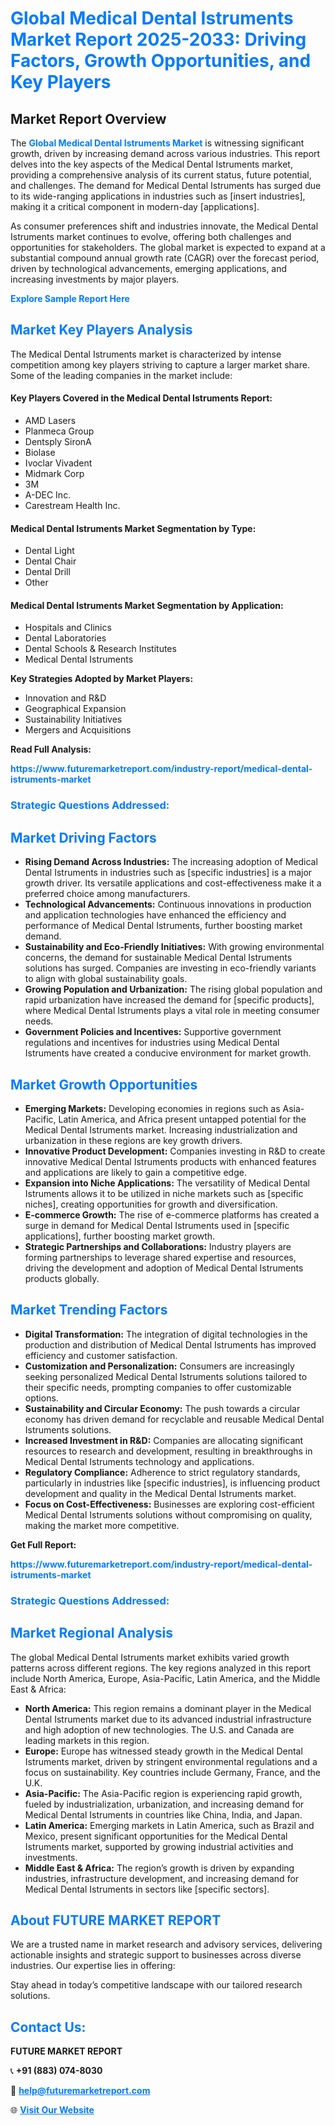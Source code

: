 <h1 style="color: #007BFF;">Global Medical Dental Istruments Market Report 2025-2033: Driving Factors, Growth Opportunities, and Key Players</h1>

<section id="overview">
<h2>Market Report Overview</h2>
<p>The <a href="https://www.futuremarketreport.com/industry-report/medical-dental-istruments-market" style="color: #007BFF; text-decoration: none;"><strong>Global Medical Dental Istruments Market</strong></a> is witnessing significant growth, driven by increasing demand across various industries. This report delves into the key aspects of the Medical Dental Istruments market, providing a comprehensive analysis of its current status, future potential, and challenges. The demand for Medical Dental Istruments has surged due to its wide-ranging applications in industries such as [insert industries], making it a critical component in modern-day [applications].</p>
<p>As consumer preferences shift and industries innovate, the Medical Dental Istruments market continues to evolve, offering both challenges and opportunities for stakeholders. The global market is expected to expand at a substantial compound annual growth rate (CAGR) over the forecast period, driven by technological advancements, emerging applications, and increasing investments by major players.</p>
</section>

<section id="overview">
<p><a href="https://www.futuremarketreport.com/request-sample/reportId=123611" style="color: #007BFF; text-decoration: none;"><strong>Explore Sample Report Here</strong></a></p>
</section>

<section id="key-players">
<h2 style="color: #007BFF;">Market Key Players Analysis</h2>
<p>The Medical Dental Istruments market is characterized by intense competition among key players striving to capture a larger market share. Some of the leading companies in the market include:</p>
<h4>Key Players Covered in the Medical Dental Istruments Report:</h4>
<ul><li>AMD Lasers</li><li>Planmeca Group</li><li>Dentsply SironA</li><li>Biolase</li><li>Ivoclar Vivadent</li><li>Midmark Corp</li><li>3M</li><li>A-DEC Inc.</li><li>Carestream Health Inc.</li></ul>
<h4>Medical Dental Istruments Market Segmentation by Type:</h4>
<ul><li>Dental Light</li><li>Dental Chair</li><li>Dental Drill</li><li>Other</li></ul>

<h4>Medical Dental Istruments Market Segmentation by Application:</h4>
<ul><li>Hospitals and Clinics</li><li>Dental Laboratories</li><li>Dental Schools &amp; Research Institutes</li><li>Medical Dental Istruments</li></ul>
<p><strong>Key Strategies Adopted by Market Players:</strong></p>
<ul>
<li>Innovation and R&D</li>
<li>Geographical Expansion</li>
<li>Sustainability Initiatives</li>
<li>Mergers and Acquisitions</li>
</ul>
</section>

<section>
<p><strong>Read Full Analysis: </strong></p><a href="https://www.futuremarketreport.com/industry-report/medical-dental-istruments-market" style="color: #007BFF; text-decoration: none;"><strong>https://www.futuremarketreport.com/industry-report/medical-dental-istruments-market</strong></a>
<h3 style="color: #007BFF;">Strategic Questions Addressed:</h3>
</section>

<section id="driving-factors">
<h2 style="color: #007BFF;">Market Driving Factors</h2>
<ul>
<li><strong>Rising Demand Across Industries:</strong> The increasing adoption of Medical Dental Istruments in industries such as [specific industries] is a major growth driver. Its versatile applications and cost-effectiveness make it a preferred choice among manufacturers.</li>
<li><strong>Technological Advancements:</strong> Continuous innovations in production and application technologies have enhanced the efficiency and performance of Medical Dental Istruments, further boosting market demand.</li>
<li><strong>Sustainability and Eco-Friendly Initiatives:</strong> With growing environmental concerns, the demand for sustainable Medical Dental Istruments solutions has surged. Companies are investing in eco-friendly variants to align with global sustainability goals.</li>
<li><strong>Growing Population and Urbanization:</strong> The rising global population and rapid urbanization have increased the demand for [specific products], where Medical Dental Istruments plays a vital role in meeting consumer needs.</li>
<li><strong>Government Policies and Incentives:</strong> Supportive government regulations and incentives for industries using Medical Dental Istruments have created a conducive environment for market growth.</li>
</ul>
</section>

<section id="growth-opportunities">
<h2 style="color: #007BFF;">Market Growth Opportunities</h2>
<ul>
<li><strong>Emerging Markets:</strong> Developing economies in regions such as Asia-Pacific, Latin America, and Africa present untapped potential for the Medical Dental Istruments market. Increasing industrialization and urbanization in these regions are key growth drivers.</li>
<li><strong>Innovative Product Development:</strong> Companies investing in R&D to create innovative Medical Dental Istruments products with enhanced features and applications are likely to gain a competitive edge.</li>
<li><strong>Expansion into Niche Applications:</strong> The versatility of Medical Dental Istruments allows it to be utilized in niche markets such as [specific niches], creating opportunities for growth and diversification.</li>
<li><strong>E-commerce Growth:</strong> The rise of e-commerce platforms has created a surge in demand for Medical Dental Istruments used in [specific applications], further boosting market growth.</li>
<li><strong>Strategic Partnerships and Collaborations:</strong> Industry players are forming partnerships to leverage shared expertise and resources, driving the development and adoption of Medical Dental Istruments products globally.</li>
</ul>
</section>

<section id="trending-factors">
<h2 style="color: #007BFF;">Market Trending Factors</h2>
<ul>
<li><strong>Digital Transformation:</strong> The integration of digital technologies in the production and distribution of Medical Dental Istruments has improved efficiency and customer satisfaction.</li>
<li><strong>Customization and Personalization:</strong> Consumers are increasingly seeking personalized Medical Dental Istruments solutions tailored to their specific needs, prompting companies to offer customizable options.</li>
<li><strong>Sustainability and Circular Economy:</strong> The push towards a circular economy has driven demand for recyclable and reusable Medical Dental Istruments solutions.</li>
<li><strong>Increased Investment in R&D:</strong> Companies are allocating significant resources to research and development, resulting in breakthroughs in Medical Dental Istruments technology and applications.</li>
<li><strong>Regulatory Compliance:</strong> Adherence to strict regulatory standards, particularly in industries like [specific industries], is influencing product development and quality in the Medical Dental Istruments market.</li>
<li><strong>Focus on Cost-Effectiveness:</strong> Businesses are exploring cost-efficient Medical Dental Istruments solutions without compromising on quality, making the market more competitive.</li>
</ul>
</section>

<section>
<p><strong>Get Full Report: </strong></p><a href="https://www.futuremarketreport.com/industry-report/medical-dental-istruments-market" style="color: #007BFF; text-decoration: none;"><strong>https://www.futuremarketreport.com/industry-report/medical-dental-istruments-market</strong></a>
<h3 style="color: #007BFF;">Strategic Questions Addressed:</h3>
</section>


<section id="regional-analysis">
<h2 style="color: #007BFF;">Market Regional Analysis</h2>
<p>The global Medical Dental Istruments market exhibits varied growth patterns across different regions. The key regions analyzed in this report include North America, Europe, Asia-Pacific, Latin America, and the Middle East & Africa:</p>
<ul>
<li><strong>North America:</strong> This region remains a dominant player in the Medical Dental Istruments market due to its advanced industrial infrastructure and high adoption of new technologies. The U.S. and Canada are leading markets in this region.</li>
<li><strong>Europe:</strong> Europe has witnessed steady growth in the Medical Dental Istruments market, driven by stringent environmental regulations and a focus on sustainability. Key countries include Germany, France, and the U.K.</li>
<li><strong>Asia-Pacific:</strong> The Asia-Pacific region is experiencing rapid growth, fueled by industrialization, urbanization, and increasing demand for Medical Dental Istruments in countries like China, India, and Japan.</li>
<li><strong>Latin America:</strong> Emerging markets in Latin America, such as Brazil and Mexico, present significant opportunities for the Medical Dental Istruments market, supported by growing industrial activities and investments.</li>
<li><strong>Middle East & Africa:</strong> The region’s growth is driven by expanding industries, infrastructure development, and increasing demand for Medical Dental Istruments in sectors like [specific sectors].</li>
</ul>
</section>

<footer>
<h2 style="color: #007BFF;">About FUTURE MARKET REPORT</h2>
<p>We are a trusted name in market research and advisory services, delivering actionable insights and strategic support to businesses across diverse industries. Our expertise lies in offering:</p>

<p>Stay ahead in today’s competitive landscape with our tailored research solutions.</p>

<h2 style="color: #007BFF;">Contact Us:</h2>
<p><strong>FUTURE MARKET REPORT</strong></p>
<p>📞 <strong>+91 (883) 074-8030</strong></p>
<p>📧 <strong><a href="mailto:help@futuremarketreport.com" style="color: #007BFF;">help@futuremarketreport.com</a></strong></p>
<p>🌐 <strong><a href="https://www.futuremarketreport.com/" style="color: #007BFF;">Visit Our Website</a></strong></p>
</footer>